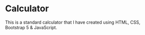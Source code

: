 # Calculator
This is a standard calculator that I have created using HTML, CSS, Bootstrap 5 & JavaScript.